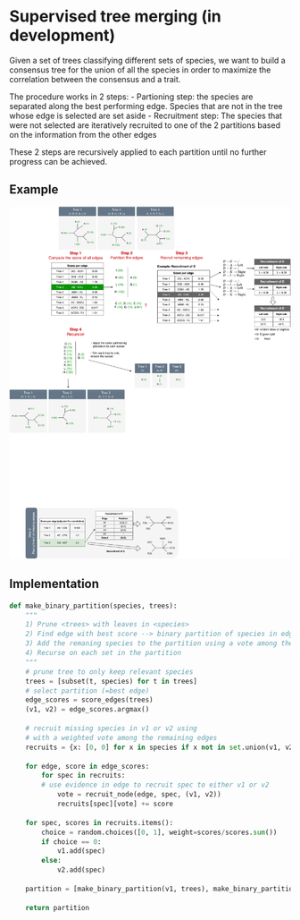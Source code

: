 # Supervised tree merging (in development)

Given a set of trees classifying different sets of species, we want to build a consensus tree for the union of all the species in order to maximize the correlation between the consensus and a trait.

The procedure works in 2 steps:
    - Partioning step: the species are separated along the best performing edge. Species that are not in the tree whose edge is selected are set aside
    - Recruitment step: The species that were not selected are iteratively recruited to one of the 2 partitions based on the information from the other edges
    
These 2 steps are recursively applied to each partition until no further progress can be achieved.

## Example

<img src="img/stm.pdf" width="800"/>

## Implementation


```python
def make_binary_partition(species, trees):
  	"""
  	1) Prune <trees> with leaves in <species>
  	2) Find edge with best score --> binary partition of species in edge
  	3) Add the remaning species to the partition using a vote among the trees
  	4) Recurse on each set in the partition
  	"""
    # prune tree to only keep relevant species
	trees = [subset(t, species) for t in trees]
	# select partition (=best edge)
    edge_scores = score_edges(trees)
	(v1, v2) = edge_scores.argmax()
    
	# recruit missing species in v1 or v2 using 
    # with a weighted vote among the remaining edges
	recruits = {x: [0, 0] for x in species if x not in set.union(v1, v2)}
        
    for edge, score in edge_scores:
        for spec in recruits:
        # use evidence in edge to recruit spec to either v1 or v2
            vote = recruit_node(edge, spec, (v1, v2))
            recruits[spec][vote] += score
             
    for spec, scores in recruits.items():
        choice = random.choices([0, 1], weight=scores/scores.sum())
        if choice == 0:
            v1.add(spec)
        else:
            v2.add(spec)
                          
    partition = [make_binary_partition(v1, trees), make_binary_partition(v2, trees)]
                                       
    return partition
```
